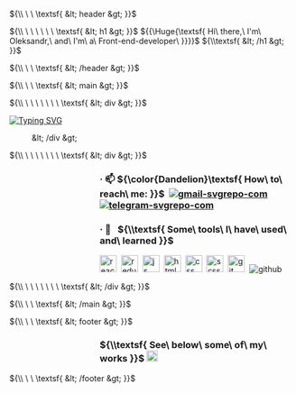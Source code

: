 

${\\ \ \ \textsf{ &lt; header &gt; }}$

${\\ \ \ \ \ \ \ \textsf{ &lt; h1 &gt; }}$ ${{\\Huge{\textsf{ Hi\ there,\ I'm\ Oleksandr,\ and\ I'm\ a\ Front-end-developer\ \}}}}\$ ${\\textsf{ &lt; /h1 &gt; }}$


${\\ \ \ \textsf{ &lt; /header &gt; }}$


${\\ \ \ \textsf{ &lt; main &gt; }}$

${\\ \ \ \ \ \ \ \ \textsf{ &lt; div &gt; }}$

[![Typing SVG](https://readme-typing-svg.herokuapp.com?font=Roboto+Mono&size=16&duration=4000&pause=1111&color=0AF7E9&center=true&vCenter=true&multiline=true&width=535&height=95&lines=The+more+you+study+the+more+you+know.++;The+more+you+know+the+more+you+forget.;The+more+you+forget+the+less+you+know.;+So%2C+why+study%3F)](https://git.io/typing-svg)
     
${\ \ \ \ \ \ \ \ \ \textsf{ &lt; /div &gt; }}$

${\\ \ \ \ \ \ \ \ \textsf{ &lt; div &gt; }}$


<dl><dd><dl><dd><dl><dd><dl><dd>


### · 📫 ${\color{Dandelion}\textsf{ How\ to\ reach\ me: }}$   &nbsp;[![gmail-svgrepo-com](https://user-images.githubusercontent.com/112705866/212574612-0e580f22-09ca-46a1-998e-e398a7f44459.svg)](vernichenko.aleksandr@gmail.com)&nbsp; [![telegram-svgrepo-com](https://user-images.githubusercontent.com/112705866/212574637-ad26b98a-ce7d-4518-b9f8-adc3d0849e6e.svg)](https://t.me/oleksandr_vernichenko)&nbsp;

</dd></dl></dd></dl></dd></dl></dd></dl>
    

<dl><dd><dl><dd><dl><dd><dl><dd>
    
### · 🚀 &nbsp; ${\\textsf{ Some\ tools\ I\ have\ used\ and\ learned }}$ 
    
<p align="left">
<img src="https://cdn.jsdelivr.net/gh/devicons/devicon/icons/react/react-original.svg" alt="react" width="30" height="30"/>&nbsp;
<img src="https://cdn.jsdelivr.net/gh/devicons/devicon/icons/redux/redux-original.svg" alt="redux" width="30" height="30" />&nbsp;
<img src="https://cdn.jsdelivr.net/gh/devicons/devicon/icons/javascript/javascript-original.svg" alt="js" width="30" height="30"/>&nbsp;
<img src="https://cdn.jsdelivr.net/gh/devicons/devicon/icons/html5/html5-original.svg" alt="html" width="30" height="30" />&nbsp;
<img src="https://cdn.jsdelivr.net/gh/devicons/devicon/icons/css3/css3-original.svg" alt="css" width="30" height="30" />&nbsp;                             <img src="https://cdn.jsdelivr.net/gh/devicons/devicon/icons/sass/sass-original.svg" alt="scss" width="30" height="30" />&nbsp; 
<img src="https://cdn.jsdelivr.net/gh/devicons/devicon/icons/git/git-original.svg" alt="git" width="30" height="30"/>&nbsp;
<img src="https://user-images.githubusercontent.com/112705866/212576928-1c3ba62d-c95c-4338-8311-e2376bf4176c.svg"  alt="github" />&nbsp;

    
</p>
</dd></dl></dd></dl></dd></dl></dd></dl>
    
${\\ \ \ \ \ \ \ \ \textsf{ &lt; /div &gt; }}$

${\\ \ \ \textsf{ &lt; /main &gt; }}$

${\\ \ \ \textsf{ &lt; footer &gt; }}$

<dl><dd><dl><dd><dl><dd><dl><dd>
    

###  ${\\textsf{ See\ below\ some\ of\ my\ works }}$ <img src="https://user-images.githubusercontent.com/112705866/212580671-96444438-de5f-478e-8da6-f9ecacf8ed86.gif" alt="react" width="20" height="20"/>


</dd></dl></dd></dl></dd></dl></dd></dl>
    
${\\ \ \ \textsf{ &lt; /footer &gt; }}$


